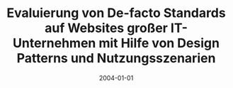 ---
abstract: ''
authors:
- Harald Smejkal
date: '2004-01-01'
featured: false
publication_types:
- '7'
publishDate: '2004-01-01'
title: Evaluierung von De-facto Standards auf Websites großer IT-Unternehmen mit Hilfe
  von Design Patterns und Nutzungsszenarien
url_pdf: ''
---